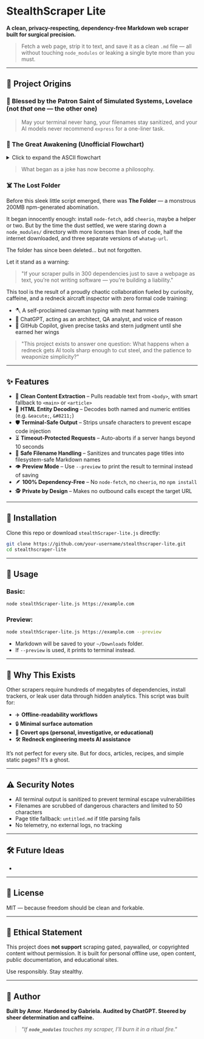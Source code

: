 # StealthScraper Lite

**A clean, privacy-respecting, dependency-free Markdown web scraper built for surgical precision.**

> Fetch a web page, strip it to text, and save it as a clean `.md` file — all without touching `node_modules` or leaking a single byte more than you must.

---

## 🤝 Project Origins

### 🛐 Blessed by the Patron Saint of Simulated Systems, Lovelace (not *that* one — the other one)

> May your terminal never hang, your filenames stay sanitized, and your AI models never recommend `express` for a one-liner task.

### 🧠 The Great Awakening (Unofficial Flowchart)

<details>
<summary>Click to expand the ASCII flowchart</summary>

```text
           +--------------------+        +----------------------+ 
           |  Get ChatGPT Pro   | -----> | Ask it to spell      |
           |     ($20/mo)       |        |     “8008135”        |
           +--------------------+        +----------------------+
                   |                               |
                   |                               |
                   v                               v
             /----------------\          +--------------------------+
            | Accidentally     | -----> | Buy Copilot Pro           |
            | write a script   |        |      ($200/mo)           |
            | to find dupes    |        +--------------------------+
             \----------------/                    |
                     |                             |
                     v                             v
   +------------------------------------------------+     +--------------------------+
   | Purchase 4 domains                              |     | Start an LLC at 3AM       |
   | (they’ll all be used — top secret & unhinged)   |     +--------------------------+
   +------------------------------------------------+                   |
                     |                                                 |
                     v                                                 v
   +------------------------------------------------+     +------------------------------------------------+
   | Build AI lab with eBay 3090s, workshop scraps, |     | Begin building the aircraft mechanic app        |
   | and 5 LLMs to code while making pickled eggs   |     +------------------------------------------------+
   +------------------------------------------------+                   |
                     |                                                 |
                     v                                                 v
   +------------------------------------------------+     +------------------------------------------------+
   | Start logging everything in Markdown           |     | Decide you need a web scraper…                 |
   | (because why not?)                             |     | with NO dependencies                           |
   +------------------------------------------------+     +------------------------------------------------+
                     |                                                 |
                     v                                                 v
   +------------------------------------------------+     +------------------------------------------------+
   | Rediscover your hatred for `node_modules`      |     | Build StealthScraper Lite                      |
   +------------------------------------------------+     | while drinking gas station coffee              |
                                                           | and yelling at Copilot                         |
                                                           +------------------------------------------------+
                                                                     |
                                                                     v
                                                   +------------------------------------------------+
                                                   | Write a book: “The Redneck Engineer’s Guide to  |
                                                   | Weaponized Simplicity”                           |
                                                   +------------------------------------------------+
                                                                     |
                                                                     v
                                                   +------------------------------------------------+
                                                   | Contemplate redoing your entire OS in YAML      |
                                                   +------------------------------------------------+
```
</details>

> What began as a joke has now become a philosophy.

### ☠️ The Lost Folder

Before this sleek little script emerged, there was **The Folder** — a monstrous 200MB npm-generated abomination.

It began innocently enough: install `node-fetch`, add `cheerio`, maybe a helper or two. But by the time the dust settled, we were staring down a `node_modules/` directory with more licenses than lines of code, half the internet downloaded, and three separate versions of `whatwg-url`.

The folder has since been deleted... but not forgotten.

Let it stand as a warning:

> "If your scraper pulls in 300 dependencies just to save a webpage as text, you’re not writing software — you’re building a liability."

This tool is the result of a proudly chaotic collaboration fueled by curiosity, caffeine, and a redneck aircraft inspector with zero formal code training:

- 🪓 A self-proclaimed caveman typing with meat hammers
- 🤖 ChatGPT, acting as an architect, QA analyst, and voice of reason
- 🧠 GitHub Copilot, given precise tasks and stern judgment until she earned her wings

> "This project exists to answer one question: What happens when a redneck gets AI tools sharp enough to cut steel, and the patience to weaponize simplicity?"

---

## ✨ Features

- 🧼 **Clean Content Extraction** – Pulls readable text from `<body>`, with smart fallback to `<main>` or `<article>`
- 🧠 **HTML Entity Decoding** – Decodes both named and numeric entities (e.g. `&eacute;`, `&#8211;`)
- 🛡️ **Terminal-Safe Output** – Strips unsafe characters to prevent escape code injection
- ⏳ **Timeout-Protected Requests** – Auto-aborts if a server hangs beyond 10 seconds
- 📁 **Safe Filename Handling** – Sanitizes and truncates page titles into filesystem-safe Markdown names
- 👁️ **Preview Mode** – Use `--preview` to print the result to terminal instead of saving
- 🪶 **100% Dependency-Free** – No `node-fetch`, no `cheerio`, no `npm install`
- 🕵️ **Private by Design** – Makes no outbound calls except the target URL

---

## 🔧 Installation

Clone this repo or download `stealthScraper-lite.js` directly:

```bash
git clone https://github.com/your-username/stealthscraper-lite.git
cd stealthscraper-lite
```

---

## 🚀 Usage

### Basic:

```bash
node stealthScraper-lite.js https://example.com
```

### Preview:

```bash
node stealthScraper-lite.js https://example.com --preview
```

- Markdown will be saved to your `~/Downloads` folder.
- If `--preview` is used, it prints to terminal instead.

---

## 🧠 Why This Exists

Other scrapers require hundreds of megabytes of dependencies, install trackers, or leak user data through hidden analytics. This script was built for:

- ✈️ **Offline-readability workflows**
- 🔒 **Minimal surface automation**
- 🥷 **Covert ops (personal, investigative, or educational)**
- 🛠️ **Redneck engineering meets AI assistance**

It’s not perfect for every site. But for docs, articles, recipes, and simple static pages? It’s a ghost.

---

## ⚠️ Security Notes

- All terminal output is sanitized to prevent terminal escape vulnerabilities
- Filenames are scrubbed of dangerous characters and limited to 50 characters
- Page title fallback: `untitled.md` if title parsing fails
- No telemetry, no external logs, no tracking

---

## 🛠️ Future Ideas

-

---

## 📜 License

MIT — because freedom should be clean and forkable.

---

## 🚫 Ethical Statement

This project does **not support** scraping gated, paywalled, or copyrighted content without permission. It is built for personal offline use, open content, public documentation, and educational sites.

Use responsibly. Stay stealthy.

---

## 👑 Author

**Built by Amor. Hardened by Gabriela. Audited by ChatGPT. Steered by sheer determination and caffeine.**

> *"If **`node_modules`** touches my scraper, I’ll burn it in a ritual fire."*
